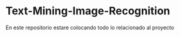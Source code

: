 # Text-Mining-Image-Recognition
En este repositorio estare colocando todo lo relacionado al proyecto
